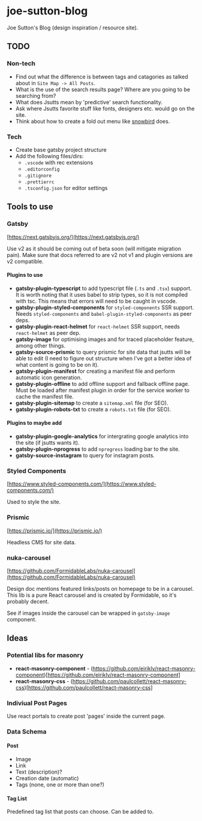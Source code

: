 # joe-sutton-blog

Joe Sutton's Blog (design inspiration / resource site).

## TODO

### Non-tech

- Find out what the difference is between tags and catagories as talked about in
  `Site Map -> All Posts`.
- What is the use of the search results page? Where are you going to be
  searching from?
- What does Jsutts mean by 'predictive' search functionality.
- Ask where Jsutts favorite stuff like fonts, designers etc. would go on the
  site.
- Think about how to create a fold out menu like
  [snowbird](https://www.snowbird.com/) does.

### Tech

- Create base gatsby project structure
- Add the following files/dirs:
  - `.vscode` with rec extensions
  - `.editorconfig`
  - `.gitignore`
  - `.prettierrc`
  - `.tsconfig.json` for editor settings

## Tools to use

### Gatsby

[https://next.gatsbyjs.org/](https://next.gatsbyjs.org/)

Use v2 as it should be coming out of beta soon (will mitigate migration pain).
Make sure that docs referred to are v2 not v1 and plugin versions are v2
compatible.

#### Plugins to use

- **gatsby-plugin-typescript** to add typescript file (`.ts` and `.tsx`)
  support. It is worth noting that it uses babel to strip types, so it is not
  compiled with tsc. This means that errors will need to be caught in vscode.
- **gatsby-plugin-styled-components** for `styled-components` SSR support. Needs
  `styled-components` and `babel-plugin-styled-components` as peer deps.
- **gatsby-plugin-react-helmet** for `react-helmet` SSR support, needs
  `react-helmet` as peer dep.
- **gatsby-image** for optimising images and for traced placeholder feature,
  among other things.
- **gatsby-source-prismic** to query prismic for site data that jsutts will be
  able to edit (I need to figure out structure when I've got a better idea of
  what content is going to be on it).
- **gatsby-plugin-manifest** for creating a manifest file and perform automatic
  icon generation.
- **gatsby-plugin-offline** to add offline support and fallback offline page.
  Must be loaded after manifest plugin in order for the service worker to cache
  the manifest file.
- **gatsby-plugin-sitemap** to create a `sitemap.xml` file (for SEO).
- **gatsby-plugin-robots-txt** to create a `robots.txt` file (for SEO).

#### Plugins to maybe add

- **gatsby-plugin-google-analytics** for intergrating google analytics into the
  site (if jsutts wants it).
- **gatsby-plugin-nprogress** to add `nprogress` loading bar to the site.
- **gatsby-source-instagram** to query for instagram posts.

### Styled Components

[https://www.styled-components.com/](https://www.styled-components.com/)

Used to style the site.

### Prismic

[https://prismic.io/](https://prismic.io/)

Headless CMS for site data.

### nuka-carousel

[https://github.com/FormidableLabs/nuka-carousel](https://github.com/FormidableLabs/nuka-carousel)

Design doc mentions featured links/posts on homepage to be in a carousel. This
lib is a pure React carousel and is created by Formidable, so it's probably
decent.

See if images inside the carousel can be wrapped in `gatsby-image` component.

## Ideas

### Potential libs for masonry

- **react-masonry-component** -
  (https://github.com/eiriklv/react-masonry-component)[https://github.com/eiriklv/react-masonry-component]
- **react-masonry-css** -
  (https://github.com/paulcollett/react-masonry-css)[https://github.com/paulcollett/react-masonry-css]

### Indiviual Post Pages

Use react portals to create post 'pages' inside the current page.

### Data Schema

#### Post

- Image
- Link
- Text (description)?
- Creation date (automatic)
- Tags (none, one or more than one?)

#### Tag List

Predefined tag list that posts can choose. Can be added to.
